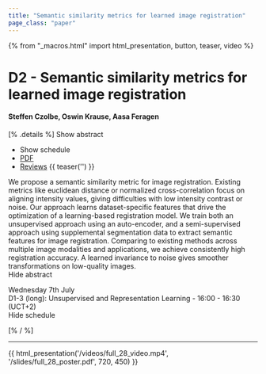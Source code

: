 ```yaml
---
title: "Semantic similarity metrics for learned image registration"
page_class: "paper"
---
```


{% from "_macros.html" import html_presentation, button, teaser, video %}

# D2 - Semantic similarity metrics for learned image registration

#### Steffen Czolbe, Oswin Krause, Aasa Feragen

[% .details %]
<a class="toggle_visibility" data-selector=".abstract" data-level="3">Show abstract</a>
- <a class="toggle_visibility" data-selector=".schedule" data-level="3">Show schedule</a>
- <a href="/proceedings/czolbe21.pdf">PDF</a>
- <a href="https://openreview.net/forum?id=9M5cH--UdcC">Reviews</a>
{{ teaser('') }}

<p>
    <span class="abstract">
        We propose a semantic similarity metric for image registration. Existing metrics like euclidean distance or normalized cross-correlation focus on aligning intensity values, giving difficulties with low intensity contrast or noise. Our approach learns dataset-specific features that drive the optimization of a learning-based registration model. We train both an unsupervised approach using an auto-encoder, and a semi-supervised approach using supplemental segmentation data to extract semantic features for image registration. Comparing to existing methods across multiple image modalities and applications, we achieve consistently high registration accuracy. A learned invariance to noise gives smoother transformations on low-quality images.
        <br>
        <span class="actions"><a class="toggle_visibility" data-level="2">Hide abstract</a></span>
    </span>
</p>

<p>
    <span class="schedule">
         Wednesday 7th July<br>D1-3 (long): Unsupervised and Representation Learning - 16:00 - 16:30 (UCT+2)
        <br>
        <span class="actions"><a class="toggle_visibility" data-level="2">Hide schedule</a></span>
    </span>
</p>

[% / %]


---

{{ html_presentation('/videos/full_28_video.mp4', '/slides/full_28_poster.pdf', 720, 450) }}